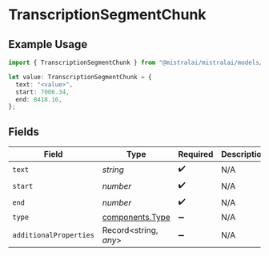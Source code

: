 # TranscriptionSegmentChunk

## Example Usage

```typescript
import { TranscriptionSegmentChunk } from "@mistralai/mistralai/models/components";

let value: TranscriptionSegmentChunk = {
  text: "<value>",
  start: 7006.34,
  end: 8418.16,
};
```

## Fields

| Field                                              | Type                                               | Required                                           | Description                                        |
| -------------------------------------------------- | -------------------------------------------------- | -------------------------------------------------- | -------------------------------------------------- |
| `text`                                             | *string*                                           | :heavy_check_mark:                                 | N/A                                                |
| `start`                                            | *number*                                           | :heavy_check_mark:                                 | N/A                                                |
| `end`                                              | *number*                                           | :heavy_check_mark:                                 | N/A                                                |
| `type`                                             | [components.Type](../../models/components/type.md) | :heavy_minus_sign:                                 | N/A                                                |
| `additionalProperties`                             | Record<string, *any*>                              | :heavy_minus_sign:                                 | N/A                                                |